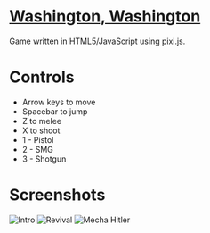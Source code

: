 [Washington, Washington](http://gamejolt.com/games/platformer/washington-washington/39341/)
======================

Game written in HTML5/JavaScript using pixi.js.

Controls
======================
- Arrow keys to move
- Spacebar to jump
- Z to melee
- X to shoot
- 1 - Pistol
- 2 - SMG
- 3 - Shotgun

Screenshots
======================
![Intro](https://raw.githubusercontent.com/asharmalik/Washington--Washington/master/screenshots/screenshot1.png)
![Revival](https://raw.githubusercontent.com/asharmalik/Washington--Washington/master/screenshots/screenshot2.png)
![Mecha Hitler](https://raw.githubusercontent.com/asharmalik/Washington--Washington/master/screenshots/screenshot3.png)
